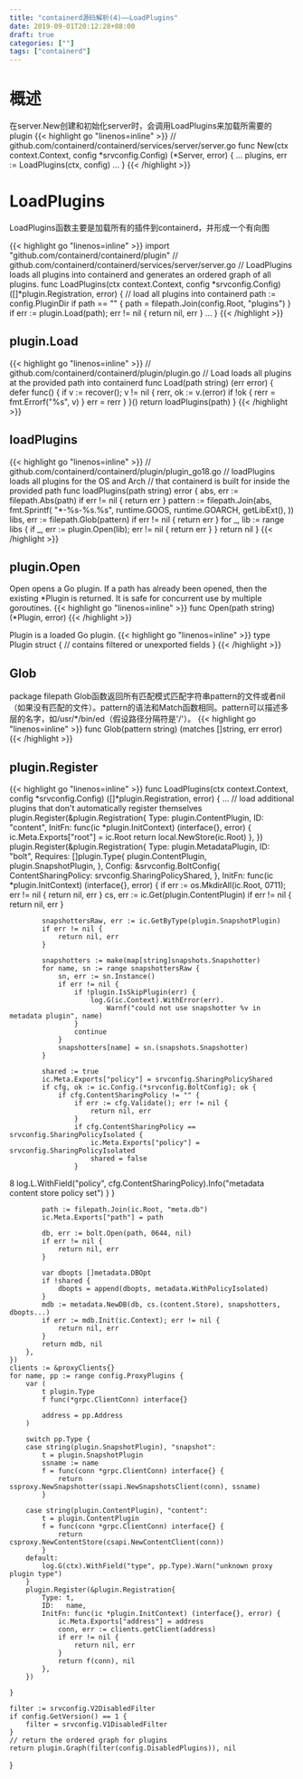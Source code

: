 ```yaml
---
title: "containerd源码解析(4)——LoadPlugins"
date: 2019-09-01T20:12:28+08:00
draft: true
categories: [""]
tags: ["containerd"]
---
```

# 概述
在server.New创建和初始化server时，会调用LoadPlugins来加载所需要的plugin
{{< highlight go "linenos=inline" >}}
// github.com/containerd/containerd/services/server/server.go
func New(ctx context.Context, config *srvconfig.Config) (*Server, error) {
    ...
   plugins, err := LoadPlugins(ctx, config)
    ...
}
{{< /highlight >}}

# LoadPlugins
LoadPlugins函数主要是加载所有的插件到containerd，并形成一个有向图

{{< highlight go "linenos=inline" >}}
import "github.com/containerd/containerd/plugin"
// github.com/containerd/containerd/services/server/server.go
// LoadPlugins loads all plugins into containerd and generates an ordered graph of all plugins.
func LoadPlugins(ctx context.Context, config *srvconfig.Config) ([]*plugin.Registration, error) {
    // load all plugins into containerd
    path := config.PluginDir
    if path == "" {
        path = filepath.Join(config.Root, "plugins")
    }
    if err := plugin.Load(path); err != nil {
        return nil, err
    }
    ...
}
{{< /highlight >}}

## plugin.Load
{{< highlight go "linenos=inline" >}}
// github.com/containerd/containerd/plugin/plugin.go
// Load loads all plugins at the provided path into containerd
func Load(path string) (err error) {
    defer func() {
        if v := recover(); v != nil {
            rerr, ok := v.(error)
            if !ok {
                rerr = fmt.Errorf("%s", v)
            }
            err = rerr
        }
    }()
    return loadPlugins(path)
}
{{< /highlight >}}

## loadPlugins
{{< highlight go "linenos=inline" >}}
// github.com/containerd/containerd/plugin/plugin_go18.go
// loadPlugins loads all plugins for the OS and Arch
// that containerd is built for inside the provided path
func loadPlugins(path string) error {
    abs, err := filepath.Abs(path)
    if err != nil {
        return err
    }
    pattern := filepath.Join(abs, fmt.Sprintf(
        "*-%s-%s.%s",
        runtime.GOOS,
        runtime.GOARCH,
        getLibExt(),
    ))
    libs, err := filepath.Glob(pattern)
    if err != nil {
        return err
    }
    for _, lib := range libs {
        if _, err := plugin.Open(lib); err != nil {
            return err
        }
    }
    return nil
}
{{< /highlight >}}

## plugin.Open
Open opens a Go plugin. If a path has already been opened, then the existing *Plugin is returned. It is safe for concurrent use by multiple goroutines.
{{< highlight go "linenos=inline" >}}
func Open(path string) (*Plugin, error)
{{< /highlight >}}

Plugin is a loaded Go plugin.
{{< highlight go "linenos=inline" >}}
type Plugin struct {
    // contains filtered or unexported fields
}
{{< /highlight >}}

## Glob
package filepath
Glob函数返回所有匹配模式匹配字符串pattern的文件或者nil（如果没有匹配的文件）。pattern的语法和Match函数相同。pattern可以描述多层的名字，如/usr/*/bin/ed（假设路径分隔符是'/'）。
{{< highlight go "linenos=inline" >}}
func Glob(pattern string) (matches []string, err error)
{{< /highlight >}}

## plugin.Register
{{< highlight go "linenos=inline" >}}
func LoadPlugins(ctx context.Context, config *srvconfig.Config) ([]*plugin.Registration, error) {
    ...
    // load additional plugins that don't automatically register themselves
    plugin.Register(&plugin.Registration{
        Type: plugin.ContentPlugin,
        ID:   "content",
        InitFn: func(ic *plugin.InitContext) (interface{}, error) {
            ic.Meta.Exports["root"] = ic.Root
            return local.NewStore(ic.Root)
        },
    })
    plugin.Register(&plugin.Registration{
        Type: plugin.MetadataPlugin,
        ID:   "bolt",
        Requires: []plugin.Type{
            plugin.ContentPlugin,
            plugin.SnapshotPlugin,
        },
        Config: &srvconfig.BoltConfig{
            ContentSharingPolicy: srvconfig.SharingPolicyShared,
        },
        InitFn: func(ic *plugin.InitContext) (interface{}, error) {
            if err := os.MkdirAll(ic.Root, 0711); err != nil {
                return nil, err
            }
            cs, err := ic.Get(plugin.ContentPlugin)
            if err != nil {
                return nil, err
            }

            snapshottersRaw, err := ic.GetByType(plugin.SnapshotPlugin)
            if err != nil {
                return nil, err
            }

            snapshotters := make(map[string]snapshots.Snapshotter)
            for name, sn := range snapshottersRaw {
                sn, err := sn.Instance()
                if err != nil {
                    if !plugin.IsSkipPlugin(err) {
                        log.G(ic.Context).WithError(err).
                            Warnf("could not use snapshotter %v in metadata plugin", name)
                    }
                    continue
                }
                snapshotters[name] = sn.(snapshots.Snapshotter)
            }

            shared := true
            ic.Meta.Exports["policy"] = srvconfig.SharingPolicyShared
            if cfg, ok := ic.Config.(*srvconfig.BoltConfig); ok {
                if cfg.ContentSharingPolicy != "" {
                    if err := cfg.Validate(); err != nil {
                        return nil, err
                    }
                    if cfg.ContentSharingPolicy == srvconfig.SharingPolicyIsolated {
                        ic.Meta.Exports["policy"] = srvconfig.SharingPolicyIsolated
                        shared = false
                    }
8                     log.L.WithField("policy", cfg.ContentSharingPolicy).Info("metadata content store policy set")
                }
            }

            path := filepath.Join(ic.Root, "meta.db")
            ic.Meta.Exports["path"] = path

            db, err := bolt.Open(path, 0644, nil)
            if err != nil {
                return nil, err
            }

            var dbopts []metadata.DBOpt
            if !shared {
                dbopts = append(dbopts, metadata.WithPolicyIsolated)
            }
            mdb := metadata.NewDB(db, cs.(content.Store), snapshotters, dbopts...)
            if err := mdb.Init(ic.Context); err != nil {
                return nil, err
            }
            return mdb, nil
        },
    })
    clients := &proxyClients{}
    for name, pp := range config.ProxyPlugins {
        var (
            t plugin.Type
            f func(*grpc.ClientConn) interface{}

            address = pp.Address
        )

        switch pp.Type {
        case string(plugin.SnapshotPlugin), "snapshot":
            t = plugin.SnapshotPlugin
            ssname := name
            f = func(conn *grpc.ClientConn) interface{} {
                return ssproxy.NewSnapshotter(ssapi.NewSnapshotsClient(conn), ssname)
            }

        case string(plugin.ContentPlugin), "content":
            t = plugin.ContentPlugin
            f = func(conn *grpc.ClientConn) interface{} {
                return csproxy.NewContentStore(csapi.NewContentClient(conn))
            }
        default:
            log.G(ctx).WithField("type", pp.Type).Warn("unknown proxy plugin type")
        }
        plugin.Register(&plugin.Registration{
            Type: t,
            ID:   name,
            InitFn: func(ic *plugin.InitContext) (interface{}, error) {
                ic.Meta.Exports["address"] = address
                conn, err := clients.getClient(address)
                if err != nil {
                    return nil, err
                }
                return f(conn), nil
            },
        })

    }

    filter := srvconfig.V2DisabledFilter
    if config.GetVersion() == 1 {
        filter = srvconfig.V1DisabledFilter
    }
    // return the ordered graph for plugins
    return plugin.Graph(filter(config.DisabledPlugins)), nil
}
